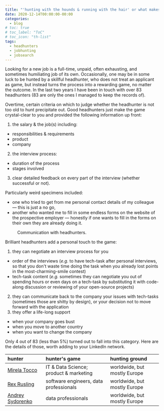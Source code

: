 ```yaml
---
title: "'hunting with the hounds & running with the hair' or what makes a good headhunter"
date: 2020-12-14T00:00:00-00:00
categories:
  - blog
# toc: true
# toc_label: "ToC"
# toc_icon: "th-list"
tags:
  - headhunters
  - jobhunting
  - jobsearch
---
```


Looking for a new job is a full-time, unpaid, often exhausting, and sometimes humiliating job of its own. Occasionally, one may be in some luck to be hunted by a skillful headhunter, who does not treat an applicant as game, but instead turns the process into a rewarding game, no matter the outcome. In the last two years I have been in touch with over 83 headhunters (83 are only the ones I managed to keep the records of).

Overtime, certain criteria on which to judge whether the headhunter is not too old to hunt precipitate out. Good headhunters just make the game crystal-clear to you and provided the following information up front:
1. the salary & the job(s) including:
* responsibilities & requirements
* product
* company

2. the interview process:
* duration of the process
* stages involved

3. clear detailed feedback on every part of the interview (whether successful or not).

Particularly weird specimens included:
* one who tried to get from me personal contact details of my colleague — this is just a no go,
* another who wanted me to fill in some endless forms on the website of the prospective employer — honestly if one wants to fill in the forms on their own they are already doing it.

<figure class="align-center">
  <img src="{{ site.url }}{{ site.baseurl }}/assets/images/headhunters_statistics.png" alt="">
  <figcaption>Communication with headhunters.</figcaption>
</figure>

Brilliant headhunters add a personal touch to the game:
1. they can negotiate an interview process for you
* order of the interviews (*e.g.* to have tech-task after personal interviews, so that you don't waste time doing the task when you already lost points in the most-charming-smile contest)
* tech-task content (*e.g.* sometimes they can negotiate you out of spending hours or even days on a tech-task by substituting it with code-along discussion or reviewing of your open-source projects)
2. they can communicate back to the company your issues with tech-tasks (sometimes those are shitty by design), or your decision not to move forward with the application
3. they offer a life-long support
* when your company goes bust
* when you move to another country
* when you want to change the company

Only 4 out of 83 (less than 5%) turned out to fall into this category. Here are the details of those, worth adding to your LinkedIn network.

|hunter|hunter's game|hunting ground|
|:--|:--|:--|
|[Mirela Tocco](https://www.linkedin.com/in/mirela-tocco/)|IT & Data Science; product & marketing|worldwide, but mostly Europe|
|[Rex Rusling](https://www.linkedin.com/in/rexrusling/)|software engineers, data professionals|worldwide, but mostly Europe|
|[Andrey Sydorenko](https://www.linkedin.com/in/andreyrec/)|data professionals|worldwide, but mostly Europe|
